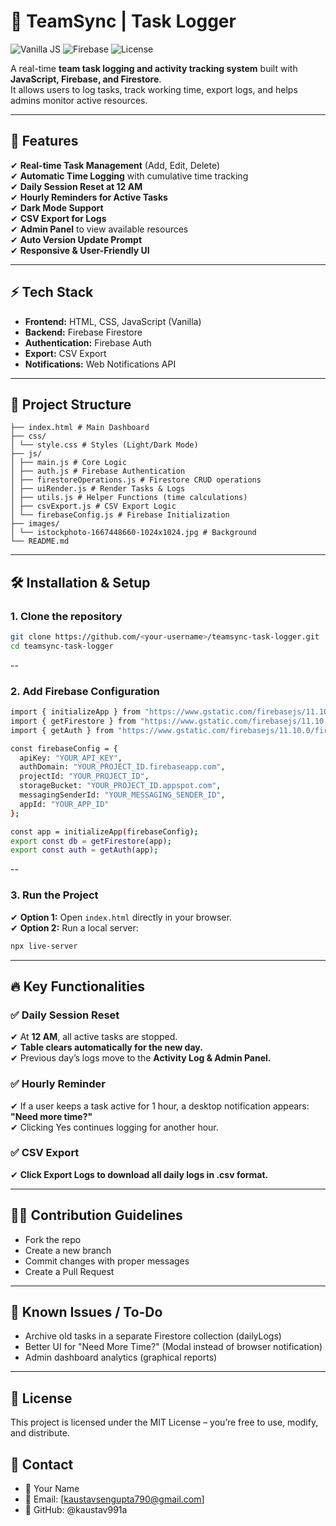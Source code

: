 # 📝 TeamSync | Task Logger

![Vanilla JS](https://img.shields.io/badge/JavaScript-Vanilla-yellow?logo=javascript)
![Firebase](https://img.shields.io/badge/Firebase-Firestore-orange?logo=firebase)
![License](https://img.shields.io/badge/License-MIT-green)

A real-time **team task logging and activity tracking system** built with **JavaScript, Firebase, and Firestore**.  
It allows users to log tasks, track working time, export logs, and helps admins monitor active resources.

---

## 🚀 Features

✔ **Real-time Task Management** (Add, Edit, Delete)  
✔ **Automatic Time Logging** with cumulative time tracking  
✔ **Daily Session Reset at 12 AM**  
✔ **Hourly Reminders for Active Tasks**  
✔ **Dark Mode Support**  
✔ **CSV Export for Logs**  
✔ **Admin Panel** to view available resources  
✔ **Auto Version Update Prompt**  
✔ **Responsive & User-Friendly UI**

---

## ⚡ Tech Stack

- **Frontend:** HTML, CSS, JavaScript (Vanilla)  
- **Backend:** Firebase Firestore  
- **Authentication:** Firebase Auth  
- **Export:** CSV Export  
- **Notifications:** Web Notifications API  

---

## 📂 Project Structure
```
├── index.html # Main Dashboard
├── css/
│ └── style.css # Styles (Light/Dark Mode)
├── js/
│ ├── main.js # Core Logic
│ ├── auth.js # Firebase Authentication
│ ├── firestoreOperations.js # Firestore CRUD operations
│ ├── uiRender.js # Render Tasks & Logs
│ ├── utils.js # Helper Functions (time calculations)
│ ├── csvExport.js # CSV Export Logic
│ └── firebaseConfig.js # Firebase Initialization
├── images/
│ └── istockphoto-1667448660-1024x1024.jpg # Background
└── README.md
```

---

## 🛠️ Installation & Setup

### **1. Clone the repository**
```bash
git clone https://github.com/<your-username>/teamsync-task-logger.git
cd teamsync-task-logger
```
--
### 2. Add Firebase Configuration

```bash
import { initializeApp } from "https://www.gstatic.com/firebasejs/11.10.0/firebase-app.js";
import { getFirestore } from "https://www.gstatic.com/firebasejs/11.10.0/firebase-firestore.js";
import { getAuth } from "https://www.gstatic.com/firebasejs/11.10.0/firebase-auth.js";

const firebaseConfig = {
  apiKey: "YOUR_API_KEY",
  authDomain: "YOUR_PROJECT_ID.firebaseapp.com",
  projectId: "YOUR_PROJECT_ID",
  storageBucket: "YOUR_PROJECT_ID.appspot.com",
  messagingSenderId: "YOUR_MESSAGING_SENDER_ID",
  appId: "YOUR_APP_ID"
};

const app = initializeApp(firebaseConfig);
export const db = getFirestore(app);
export const auth = getAuth(app);
```
--
### 3. Run the Project

✔ **Option 1:** Open ```index.html``` directly in your browser.  
✔ **Option 2:** Run a local server:  
```bash
npx live-server
```
---

## 🔥 Key Functionalities

### ✅ Daily Session Reset

✔ At **12 AM**, all active tasks are stopped.  
✔ **Table clears automatically for the new day.**  
✔ Previous day’s logs move to the **Activity Log & Admin Panel.**  

### ✅ Hourly Reminder
✔ If a user keeps a task active for 1 hour, a desktop notification appears: **"Need more time?"**  
✔ Clicking Yes continues logging for another hour.

### ✅ CSV Export
✔ **Click Export Logs to download all daily logs in .csv format.**

---

## 🧑‍💻 Contribution Guidelines

- Fork the repo  
- Create a new branch  
- Commit changes with proper messages  
- Create a Pull Request  

---

## 🐛 Known Issues / To-Do

- Archive old tasks in a separate Firestore collection (dailyLogs)  
- Better UI for "Need More Time?" (Modal instead of browser notification)  
- Admin dashboard analytics (graphical reports)  

---

## 📜 License

This project is licensed under the MIT License – you’re free to use, modify, and distribute.

## 💬 Contact

- 👤 Your Name  
- 📧 Email: [kaustavsengupta790@gmail.com]  
- 🐙 GitHub: @kaustav991a  
